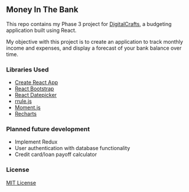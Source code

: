 

## Money In The Bank

This repo contains my Phase 3 project for [DigitalCrafts](https://www.digitalcrafts.com), a budgeting application built using React. 

My objective with this project is to create an application to track monthly income and expenses, and display a forecast of your bank balance over time. 

### Libraries Used

* [Create React App](https://github.com/facebook/create-react-app)
* [React Bootstrap](https://react-bootstrap.github.io/)
* [React Datepicker](https://reactdatepicker.com/)
* [rrule.js](https://github.com/jakubroztocil/rrule)
* [Moment.js](https://momentjs.com/)
* [Recharts](http://recharts.org/)

### Planned future development

* Implement Redux
* User authentication with database functionality
* Credit card/loan payoff calculator

### License

[MIT License](LICENSE.md)
